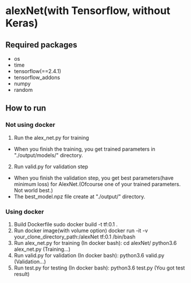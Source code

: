 # alexNet(with Tensorflow, without Keras)

## Required packages
- os
- time
- tensorflow(==2.4.1)
- tensorflow_addons
- numpy
- random

## How to run
### Not using docker 
1. Run the alex_net.py for training
  - When you finish the training, you get trained parameters in "./output/models/" directory.
2. Run valid.py for validation step
  - When you finish the validation step, you get best parameters(have minimum loss) for AlexNet.(Ofcourse one of your trained parameters. Not world best.)
  - The best_model.npz file create at "./output/" directory.

### Using docker
1. Build Dockerfile
  sudo docker build -t tf:0.1 .
3. Run docker image(with volume option)
  docker run -it -v your_clone_directory_path:/alexNet tf:0.1 /bin/bash
3. Run alex_net.py for training
  (In docker bash): cd alexNet/
  python3.6 alex_net.py
  (Training...)
4. Run valid.py for validation
  (In docker bash): python3.6 valid.py
  (Validation...)
5. Run test.py for testing
  (In docker bash): python3.6 test.py
  (You got test result)
